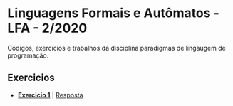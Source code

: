 Linguagens Formais e Autômatos - LFA - 2/2020
============
Códigos, exercicios e trabalhos da disciplina paradigmas de lingaugem de programação.

## Exercicios

- **[Exercicio 1](./textos/exercicio1.md#exercicio-1)** | [Resposta](./textos/exercicio1.md#resposta-1)

